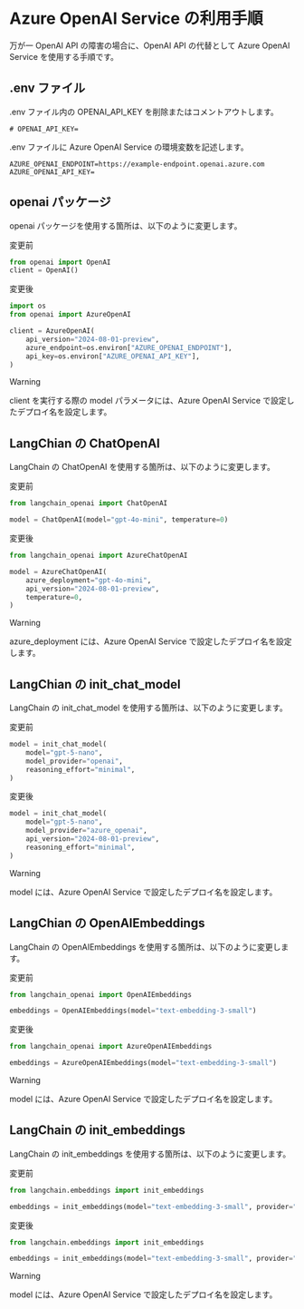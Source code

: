 # Azure OpenAI Service の利用手順

万が一 OpenAI API の障害の場合に、OpenAI API の代替として Azure OpenAI Service を使用する手順です。

## .env ファイル

.env ファイル内の OPENAI_API_KEY を削除またはコメントアウトします。

```
# OPENAI_API_KEY=
```

.env ファイルに Azure OpenAI Service の環境変数を記述します。

```
AZURE_OPENAI_ENDPOINT=https://example-endpoint.openai.azure.com
AZURE_OPENAI_API_KEY=
```

## openai パッケージ

openai パッケージを使用する箇所は、以下のように変更します。

変更前

```python
from openai import OpenAI
client = OpenAI()
```

変更後

```python
import os
from openai import AzureOpenAI

client = AzureOpenAI(
    api_version="2024-08-01-preview",
    azure_endpoint=os.environ["AZURE_OPENAI_ENDPOINT"],
    api_key=os.environ["AZURE_OPENAI_API_KEY"],
)
```

> [!WARNING]
> client を実行する際の model パラメータには、Azure OpenAI Service で設定したデプロイ名を設定します。

## LangChian の ChatOpenAI

LangChain の ChatOpenAI を使用する箇所は、以下のように変更します。

変更前

```python
from langchain_openai import ChatOpenAI

model = ChatOpenAI(model="gpt-4o-mini", temperature=0)
```

変更後

```python
from langchain_openai import AzureChatOpenAI

model = AzureChatOpenAI(
    azure_deployment="gpt-4o-mini",
    api_version="2024-08-01-preview",
    temperature=0,
)
```

> [!WARNING]
> azure_deployment には、Azure OpenAI Service で設定したデプロイ名を設定します。

## LangChian の init_chat_model

LangChain の init_chat_model を使用する箇所は、以下のように変更します。

変更前

```python
model = init_chat_model(
    model="gpt-5-nano",
    model_provider="openai",
    reasoning_effort="minimal",
)
```

変更後

```python
model = init_chat_model(
    model="gpt-5-nano",
    model_provider="azure_openai",
    api_version="2024-08-01-preview",
    reasoning_effort="minimal",
)
```

> [!WARNING]
> model には、Azure OpenAI Service で設定したデプロイ名を設定します。

## LangChian の OpenAIEmbeddings

LangChain の OpenAIEmbeddings を使用する箇所は、以下のように変更します。

変更前

```python
from langchain_openai import OpenAIEmbeddings

embeddings = OpenAIEmbeddings(model="text-embedding-3-small")
```

変更後

```python
from langchain_openai import AzureOpenAIEmbeddings

embeddings = AzureOpenAIEmbeddings(model="text-embedding-3-small")
```

> [!WARNING]
> model には、Azure OpenAI Service で設定したデプロイ名を設定します。

## LangChain の init_embeddings

LangChain の init_embeddings を使用する箇所は、以下のように変更します。

変更前

```python
from langchain.embeddings import init_embeddings

embeddings = init_embeddings(model="text-embedding-3-small", provider="openai")
```

変更後

```python
from langchain.embeddings import init_embeddings

embeddings = init_embeddings(model="text-embedding-3-small", provider="azure_openai")
```

> [!WARNING]
> model には、Azure OpenAI Service で設定したデプロイ名を設定します。
